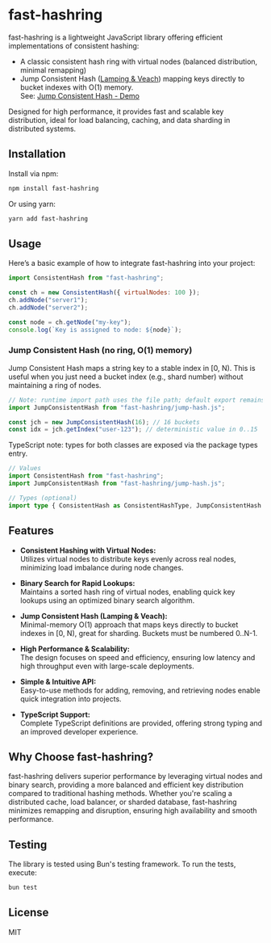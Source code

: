 # fast-hashring

fast-hashring is a lightweight JavaScript library offering efficient implementations of consistent hashing:

- A classic consistent hash ring with virtual nodes (balanced distribution, minimal remapping)
- Jump Consistent Hash ([Lamping & Veach](https://arxiv.org/abs/1406.2294)) mapping keys directly to bucket indexes with O(1) memory.  
  See: [Jump Consistent Hash - Demo](https://jhash.21no.de/)

Designed for high performance, it provides fast and scalable key distribution, ideal for load balancing, caching, and data sharding in distributed systems.

## Installation

Install via npm:

```bash
npm install fast-hashring
```

Or using yarn:

```bash
yarn add fast-hashring
```

## Usage

Here’s a basic example of how to integrate fast-hashring into your project:

```js
import ConsistentHash from "fast-hashring";

const ch = new ConsistentHash({ virtualNodes: 100 });
ch.addNode("server1");
ch.addNode("server2");

const node = ch.getNode("my-key");
console.log(`Key is assigned to node: ${node}`);
```

### Jump Consistent Hash (no ring, O(1) memory)

Jump Consistent Hash maps a string key to a stable index in [0, N). This is useful when you just need a bucket index (e.g., shard number) without maintaining a ring of nodes.

```js
// Note: runtime import path uses the file path; default export remains ConsistentHash
import JumpConsistentHash from "fast-hashring/jump-hash.js";

const jch = new JumpConsistentHash(16); // 16 buckets
const idx = jch.getIndex("user-123"); // deterministic value in 0..15
```

TypeScript note: types for both classes are exposed via the package types entry.

```ts
// Values
import ConsistentHash from "fast-hashring";
import JumpConsistentHash from "fast-hashring/jump-hash.js";

// Types (optional)
import type { ConsistentHash as ConsistentHashType, JumpConsistentHash as JumpConsistentHashType } from "fast-hashring";
```

## Features

- **Consistent Hashing with Virtual Nodes:**  
  Utilizes virtual nodes to distribute keys evenly across real nodes, minimizing load imbalance during node changes.

- **Binary Search for Rapid Lookups:**  
  Maintains a sorted hash ring of virtual nodes, enabling quick key lookups using an optimized binary search algorithm.

- **Jump Consistent Hash (Lamping & Veach):**  
  Minimal-memory O(1) approach that maps keys directly to bucket indexes in [0, N), great for sharding. Buckets must be numbered 0..N-1.

- **High Performance & Scalability:**  
  The design focuses on speed and efficiency, ensuring low latency and high throughput even with large-scale deployments.

- **Simple & Intuitive API:**  
  Easy-to-use methods for adding, removing, and retrieving nodes enable quick integration into projects.

- **TypeScript Support:**  
  Complete TypeScript definitions are provided, offering strong typing and an improved developer experience.

## Why Choose fast-hashring?

fast-hashring delivers superior performance by leveraging virtual nodes and binary search, providing a more balanced and efficient key distribution compared to traditional hashing methods. Whether you're scaling a distributed cache, load balancer, or sharded database, fast-hashring minimizes remapping and disruption, ensuring high availability and smooth performance.

## Testing

The library is tested using Bun's testing framework. To run the tests, execute:

```bash
bun test
```

## License

MIT
